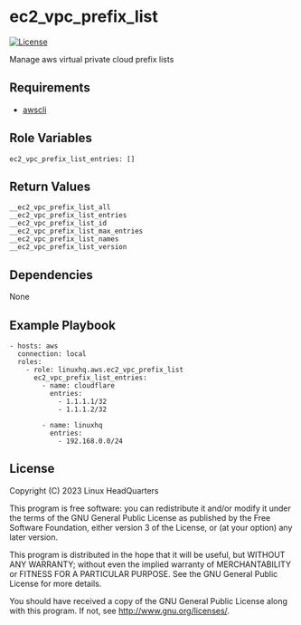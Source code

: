 # ec2\_vpc\_prefix\_list

[![License](https://img.shields.io/badge/license-GPLv3-lightgreen)](https://www.gnu.org/licenses/gpl-3.0.en.html#license-text)

Manage aws virtual private cloud prefix lists

## Requirements

* [awscli](https://pypi.org/project/awscli)

## Role Variables

    ec2_vpc_prefix_list_entries: []

## Return Values

    __ec2_vpc_prefix_list_all
    __ec2_vpc_prefix_list_entries
    __ec2_vpc_prefix_list_id
    __ec2_vpc_prefix_list_max_entries
    __ec2_vpc_prefix_list_names
    __ec2_vpc_prefix_list_version

## Dependencies

None

## Example Playbook

    - hosts: aws
      connection: local
      roles:
        - role: linuxhq.aws.ec2_vpc_prefix_list
          ec2_vpc_prefix_list_entries:
            - name: cloudflare
              entries:
                - 1.1.1.1/32
                - 1.1.1.2/32

            - name: linuxhq
              entries:
                - 192.168.0.0/24

## License

Copyright (C) 2023 Linux HeadQuarters

This program is free software: you can redistribute it and/or modify
it under the terms of the GNU General Public License as published by
the Free Software Foundation, either version 3 of the License, or
(at your option) any later version.

This program is distributed in the hope that it will be useful,
but WITHOUT ANY WARRANTY; without even the implied warranty of
MERCHANTABILITY or FITNESS FOR A PARTICULAR PURPOSE. See the
GNU General Public License for more details.

You should have received a copy of the GNU General Public License
along with this program. If not, see <http://www.gnu.org/licenses/>.
